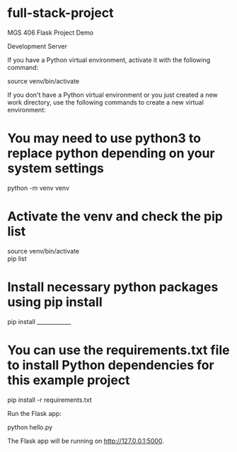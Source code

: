 # full-stack-project

MGS 406 Flask Project Demo

Development Server

If you have a Python virtual environment, activate it with the following command:

source venv/bin/activate

If you don't have a Python virtual environment or you just created a new work directory, use the following commands to create a new virtual environment:

# You may need to use python3 to replace python depending on your system settings 
python -m venv venv 

# Activate the venv and check the pip list  
source venv/bin/activate  
pip list  

# Install necessary python packages using pip install  
pip install ____________  

# You can use the requirements.txt file to install Python dependencies for this example project  

pip install -r requirements.txt  

Run the Flask app:

python hello.py

The Flask app will be running on http://127.0.0.1:5000.